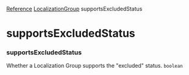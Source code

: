 [Reference](https://www.framer.com/developers/reference)
[LocalizationGroup](https://www.framer.com/developers/reference/plugins-localization-group)
supportsExcludedStatus
# supportsExcludedStatus
### supportsExcludedStatus
Whether a Localization Group supports the "excluded" status.
`boolean`
